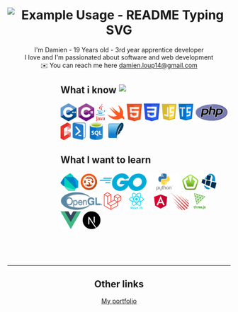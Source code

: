 <div align="center">
    <h1> <img src="https://readme-typing-svg.demolab.com/?lines=>+WELCOME+<;>+ENJOY+EXPLORING+MY+PROJECTS+<;>+HEYY+!+<&font=Fira%20Code&center=true&width=380&height=50&duration=4000&pause=1000&color=40e0d0" alt="Example Usage - README Typing SVG"> </h1>
    I'm Damien - 19 Years old - 3rd year apprentice developer <br />
    I love and I'm passionated about software and web development <br />
    ✉️ You can reach me here <a href="mailto:damien.loup14@gmail.com"> damien.loup14@gmail.com </a>
</div>
<div align="left">
    <img align="right" width="50%" src="https://github-readme-stats.vercel.app/api/top-langs/?username=dam277&theme=nord&layout=compact">
    <div>
        <dl><dd><dl><dd><dl><dd>
        <h2> What i know </h2>
        <img height="40" src="src/images/Cpp.png" />
        <img height="40" src="src/images/Csharp.png" />
        <img height="40" src="src/images/Java.png" />
        <img height="40" src="src/images/Swift.png" />
        <img height="40" src="src/images/Html.png" />
        <img height="40" src="src/images/Css.png" />
        <img height="40" src="src/images/Javascript.png" />
        <img height="40" src="src/images/Typescript.png" />
        <img height="40" src="src/images/Php.png" />
        <img height="40" src="src/images/Blade.png" />
        <img height="40" src="src/images/Powershell.png" />
        <img height="40" src="src/images/Sql.png" />
        <img height="40" src="src/images/Sqlite.png" />
        <h2> What I want to learn </h2>
        <img height="40" src="src/images/Dart.png" />
        <img height="40" src="src/images/Rust.png" />
        <img height="40" src="src/images/Go.png" />
        <img height="40" src="src/images/Python.png" />
        <img height="40" src="src/images/Sfml.png" />
        <img height="40" src="src/images/Lwjgl.png" />
        <img height="40" src="src/images/OpenGl.png" />
        <img height="40" src="src/images/Laravel.png" />
        <img height="40" src="src/images/React.png" />
        <img height="40" src="src/images/Angular.png" />
        <img height="40" src="src/images/Meteor.png" />
        <img height="40" src="src/images/Three.png" />
        <img height="40" src="src/images/Vue.png" />
        <img height="40" src="src/images/Next.png" />
        </dd></dl></dd></dl></dd></dl>
    </div>
</div>
<br /> <br /> <br /> 
<hr />
<div align="center">
    <h2> Other links </h2>
    <a href="https://dam277.github.io/dam277/">My portfolio</a>
</div>
